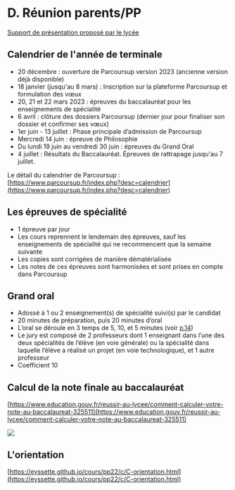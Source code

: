 # D. Réunion parents/PP

[Support de présentation proposé par le lycée](https://nuage03.apps.education.fr/index.php/s/yBbH4NsLP6F9AW6)

## Calendrier de l'année de terminale

- 20 décembre : ouverture de Parcoursup version 2023 (ancienne version déjà disponible)
- 18 janvier (jusqu'au 8 mars) : Inscription sur la plateforme Parcoursup et formulation des vœux
- 20, 21 et 22 mars 2023 : épreuves du baccalauréat pour les enseignements de
spécialité
- 6 avril : clôture des dossiers Parcoursup (dernier jour pour finaliser son dossier et confirmer ses vœux)
- 1er juin - 13 juillet : Phase principale d’admission de Parcoursup
- Mercredi 14 juin : épreuve de Philosophie
- Du lundi 19 juin au vendredi 30 juin : épreuves du Grand Oral
- 4 juillet : Résultats du Baccalauréat. Épreuves de rattrapage jusqu'au 7 juillet.

Le détail du calendrier de Parcoursup : [https://www.parcoursup.fr/index.php?desc=calendrier](https://www.parcoursup.fr/index.php?desc=calendrier)

## Les épreuves de spécialité

- 1 épreuve par jour
- Les cours reprennent le lendemain des épreuves, sauf les enseignements de spécialité qui ne recommencent que la semaine suivante
- Les copies sont corrigées de manière dématérialisée
- Les notes de ces épreuves sont harmonisées et sont prises en compte dans Parcoursup

## Grand oral

- Adossé à 1 ou 2 enseignement(s) de spécialité suivi(s) par le candidat
- 20 minutes de préparation, puis 20 minutes d’oral
- L’oral se déroule en 3 temps de 5, 10, et 5 minutes (voir [p.14](https://nuage03.apps.education.fr/index.php/s/yBbH4NsLP6F9AW6))
- Le jury est composé de 2 professeurs dont 1 enseignant dans l’une des deux spécialités de l’élève (en voie générale) ou la spécialité dans laquelle l’élève a réalisé un projet (en voie technologique), et 1 autre professeur
- Coefficient 10

## Calcul de la note finale au baccalauréat

[https://www.education.gouv.fr/reussir-au-lycee/comment-calculer-votre-note-au-baccalaureat-325511](https://www.education.gouv.fr/reussir-au-lycee/comment-calculer-votre-note-au-baccalaureat-325511)

![](https://www.education.gouv.fr/sites/default/files/styles/embed_image/public/2021-10/r-partition-de-la-note-finale-gt-octobre-95074.jpg?itok=DKavmuZV)

## L'orientation

[https://eyssette.github.io/cours/pp22/c/C-orientation.html](https://eyssette.github.io/cours/pp22/c/C-orientation.html)
